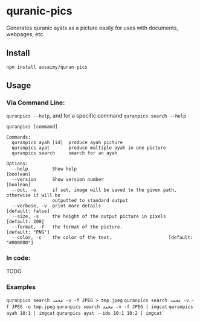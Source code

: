 # quranic-pics
Generates quranic ayats as a picture easily for uses with documents, webpages, etc.

## Install
`npm install aosaimy/quran-pics`

## Usage
### Via Command Line: 
`quranpics --help`, and for a specific command `quranpics search --help`

```
quranpics [command]

Commands:
  quranpics ayah [id]  produce ayah picture
  quranpics ayat       produce multiple ayah in one picture
  quranpics search     search for an ayah

Options:
  --help         Show help                                             [boolean]
  --version      Show version number                                   [boolean]
  --out, -o      if set, image will be saved to the given path, otherwise it will be
                 outputted to standard output
  --verbose, -v  print more details                             [default: false]
  --size, -s     the height of the output picture in pixels       [default: 200]
  --format, -f   the format of the picture.                     [default: "PNG"]
  --color, -c    the color of the text.                     [default: "#000000"]
```

### In code:
TODO

### Examples
`quranpics search محمد -v -f JPEG > tmp.jpeg`
`quranpics search محمد -v -f JPEG -o tmp.jpeg`
`quranpics search محمد -v -f JPEG | imgcat`
`quranpics ayah 10:1 | imgcat`
`quranpics ayat --ids 10:1 10:2 | imgcat`